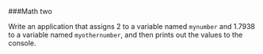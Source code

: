 <!--djw:done-->
<!--ajh:done-->
###Math two

Write an application that assigns 2 to a variable named ```mynumber``` and 1.7938 to a variable named ```myothernumber```, and then prints out the values to the console.


